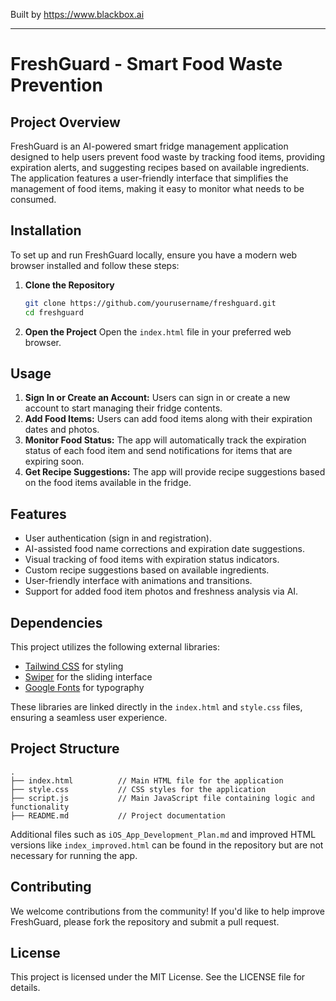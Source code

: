 
Built by https://www.blackbox.ai

---

# FreshGuard - Smart Food Waste Prevention

## Project Overview
FreshGuard is an AI-powered smart fridge management application designed to help users prevent food waste by tracking food items, providing expiration alerts, and suggesting recipes based on available ingredients. The application features a user-friendly interface that simplifies the management of food items, making it easy to monitor what needs to be consumed.

## Installation
To set up and run FreshGuard locally, ensure you have a modern web browser installed and follow these steps:

1. **Clone the Repository**
   ```bash
   git clone https://github.com/yourusername/freshguard.git
   cd freshguard
   ```

2. **Open the Project**
   Open the `index.html` file in your preferred web browser.

## Usage
1. **Sign In or Create an Account:** Users can sign in or create a new account to start managing their fridge contents.
2. **Add Food Items:** Users can add food items along with their expiration dates and photos.
3. **Monitor Food Status:** The app will automatically track the expiration status of each food item and send notifications for items that are expiring soon.
4. **Get Recipe Suggestions:** The app will provide recipe suggestions based on the food items available in the fridge.

## Features
- User authentication (sign in and registration).
- AI-assisted food name corrections and expiration date suggestions.
- Visual tracking of food items with expiration status indicators.
- Custom recipe suggestions based on available ingredients.
- User-friendly interface with animations and transitions.
- Support for added food item photos and freshness analysis via AI.

## Dependencies
This project utilizes the following external libraries:
- [Tailwind CSS](https://tailwindcss.com) for styling
- [Swiper](https://swiperjs.com) for the sliding interface
- [Google Fonts](https://fonts.google.com) for typography

These libraries are linked directly in the `index.html` and `style.css` files, ensuring a seamless user experience.

## Project Structure
```plaintext
.
├── index.html          // Main HTML file for the application
├── style.css           // CSS styles for the application
├── script.js           // Main JavaScript file containing logic and functionality
├── README.md           // Project documentation
```
Additional files such as `iOS_App_Development_Plan.md` and improved HTML versions like `index_improved.html` can be found in the repository but are not necessary for running the app.

## Contributing
We welcome contributions from the community! If you'd like to help improve FreshGuard, please fork the repository and submit a pull request.

## License
This project is licensed under the MIT License. See the LICENSE file for details.